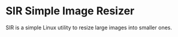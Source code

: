 SIR Simple Image Resizer
==========================

SIR is a simple Linux utility to resize large images into smaller ones.
